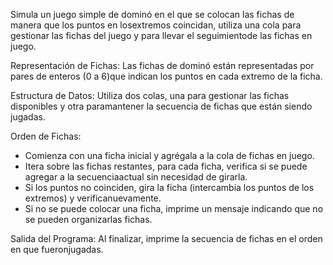 Simula un juego simple de dominó en el que se colocan las fichas de manera que los puntos en losextremos coincidan, utiliza una cola para gestionar las fichas del juego y para llevar el seguimientode las fichas en juego.

Representación de Fichas: Las fichas de dominó están representadas por pares de enteros (0 a 6)que indican los puntos en cada extremo de la ficha.

Estructura  de  Datos:    Utiliza  dos  colas,  una  para  gestionar  las  fichas  disponibles  y  otra  paramantener la secuencia de fichas que están siendo jugadas.

Orden de Fichas: 
* Comienza con una ficha inicial y agrégala a la cola de fichas en juego.
* Itera sobre las fichas restantes, para cada ficha, verifica si se puede agregar a la secuenciaactual sin necesidad de 
  girarla.
* Si  los  puntos  no  coinciden,  gira  la  ficha  (intercambia  los  puntos  de  los  extremos)  y  verificanuevamente.
* Si no se puede colocar una ficha, imprime un mensaje indicando que no se pueden organizarlas fichas.

Salida  del  Programa:  Al  finalizar,  imprime  la  secuencia  de  fichas  en  el  orden  en  que  fueronjugadas.
